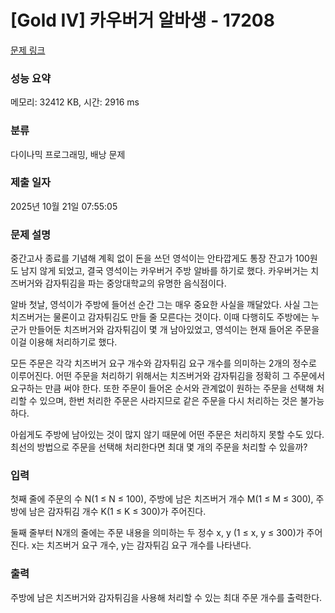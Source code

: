# [Gold IV] 카우버거 알바생 - 17208 

[문제 링크](https://www.acmicpc.net/problem/17208) 

### 성능 요약

메모리: 32412 KB, 시간: 2916 ms

### 분류

다이나믹 프로그래밍, 배낭 문제

### 제출 일자

2025년 10월 21일 07:55:05

### 문제 설명

<p>중간고사 종료를 기념해 계획 없이 돈을 쓰던 영석이는 안타깝게도 통장 잔고가 100원도 남지 않게 되었고, 결국 영석이는 카우버거 주방 알바를 하기로 했다. 카우버거는 치즈버거와 감자튀김을 파는 중앙대학교의 유명한 음식점이다.</p>

<p>알바 첫날, 영석이가 주방에 들어선 순간 그는 매우 중요한 사실을 깨달았다. 사실 그는 치즈버거는 물론이고 감자튀김도 만들 줄 모른다는 것이다. 이때 다행히도 주방에는 누군가 만들어둔 치즈버거와 감자튀김이 몇 개 남아있었고, 영석이는 현재 들어온 주문을 이걸 이용해 처리하기로 했다.</p>

<p>모든 주문은 각각 치즈버거 요구 개수와 감자튀김 요구 개수를 의미하는 2개의 정수로 이루어진다. 어떤 주문을 처리하기 위해서는 치즈버거와 감자튀김을 정확히 그 주문에서 요구하는 만큼 써야 한다. 또한 주문이 들어온 순서와 관계없이 원하는 주문을 선택해 처리할 수 있으며, 한번 처리한 주문은 사라지므로 같은 주문을 다시 처리하는 것은 불가능하다.</p>

<p>아쉽게도 주방에 남아있는 것이 많지 않기 때문에 어떤 주문은 처리하지 못할 수도 있다. 최선의 방법으로 주문을 선택해 처리한다면 최대 몇 개의 주문을 처리할 수 있을까?</p>

### 입력 

 <p>첫째 줄에 주문의 수 N(1 ≤ N ≤ 100), 주방에 남은 치즈버거 개수 M(1 ≤ M ≤ 300), 주방에 남은 감자튀김 개수 K(1 ≤ K ≤ 300)가 주어진다.</p>

<p>둘째 줄부터 N개의 줄에는 주문 내용을 의미하는 두 정수 x, y (1 ≤ x, y ≤ 300)가 주어진다. x는 치즈버거 요구 개수, y는 감자튀김 요구 개수를 나타낸다.</p>

### 출력 

 <p>주방에 남은 치즈버거와 감자튀김을 사용해 처리할 수 있는 최대 주문 개수를 출력한다.</p>

